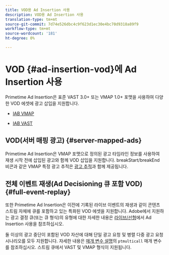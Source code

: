```yaml
---
title: VOD용 Ad Insertion 사용
description: VOD용 Ad Insertion 사용
translation-type: tm+mt
source-git-commit: 7d74e526dbc4c9f623d1ec30e4bc70d9318a89f9
workflow-type: tm+mt
source-wordcount: '181'
ht-degree: 0%

---
```



# VOD {#ad-insertion-vod}에 Ad Insertion 사용

Primetime Ad Insertion은 표준 VAST 3.0+ 또는 VMAP 1.0+ 포맷을 사용하여 다양한 VOD 에셋에 광고 삽입을 지원합니다.

* [IAB VMAP](https://www.iab.com/wp-content/uploads/2015/06/VMAPv1_0.pdf)

* [IAB VAST](https://www.iab.com/wp-content/uploads/2015/06/VASTv3_0.pdf)

## VOD(서버 매핑 광고) {#server-mapped-ads}

Primetime Ad Insertion은 VMAP 포맷으로 정의된 광고 타임라인 정보를 사용하여 재생 시작 전에 삽입된 광고와 함께 VOD 삽입을 지원합니다.  breakStart/breakEnd 비콘과 같은 VMAP 특정 광고 추적은 [광고 추적](set-up-ad-tracking.md)과 함께 제공됩니다.

## 전체 이벤트 재생(Ad Decisioning 큐 포함 VOD) {#full-event-replay}

또한 Primetime Ad Insertion은 이전에 기록된 라이브 이벤트의 재생과 같이 콘텐츠 스트림 자체에 큐를 포함하고 있는 특화된 VOD 에셋을 지원합니다. Adobe에서 지원하는 광고 결정 큐(또는 큐 형식)의 유형에 대한 자세한 내용은 [라이브/선형](ad-insertion-live-linear-stream.md)에서 Ad Insertion 사용을 참조하십시오.

둘 이상의 광고 중단이 포함된 VOD 자산에 대해 단일 광고 요청 및 병렬 다중 광고 요청 시나리오를 모두 지원합니다. 자세한 내용은 [매개 변수 설명](/help/dynamic-ad-insertion/msapi-topics/ms-getting-started/ms-api-query-params.md)의 `ptmulticall` 매개 변수를 참조하십시오. 스트림 큐에서 VAST 및 VMAP 형식이 지원됩니다.
